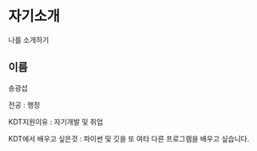 # 자기소개
나를 소개하기

## 이름
송광섭

전공 : 행정

KDT지원이유 : 자기개발 및 취업

KDT에서 배우고 싶은것 : 파이썬 및 깃을 또 여타 다른 프로그램을 배우고 싶습니다.